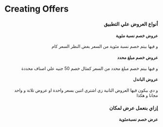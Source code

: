 # Creating Offers

<h3 align="right">أنواع العروض علي التطبيق</h3>

<h4 align="right">عروض خصم نسبة مئوية</h4>

<p align="right">و فيها بيتم خصم نسبة مئوية من السعر بغض النظر السعر كام</p>

<h4 align="right">عروض خصم مبلغ محدد</h4>

<p align="right">و فيها بيتم خصم مبلغ محدد من السعر كمثال خصم 50 جنيه علي اصناف محددة</p>

<h4 align="right">عروض الباندل</h4>

<p align="right">و دي بيكون فيها العروض التانية زي اشتري اتنين بسعر واحدة او عروض تلاتة و واحد مجانا و هكذا</p>

<h3 align="right">إزاي بنعمل عرض لمكان </h3>

<h4 align="right">عرض خصم نسبةمئوية</h4>

